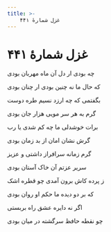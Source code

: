 ```yaml
---
title: >-
    غزل شمارهٔ ۴۴۱
---
```

# غزل شمارهٔ ۴۴۱

<div class="b" id="bn1"><div class="m1"><p>چه بودی ار دل آن ماه مهربان بودی</p></div>
<div class="m2"><p>که حال ما نه چنین بودی ار چنان بودی</p></div></div>
<div class="b" id="bn2"><div class="m1"><p>بگفتمی که چه ارزد نسیم طره دوست</p></div>
<div class="m2"><p>گرم به هر سر مویی هزار جان بودی</p></div></div>
<div class="b" id="bn3"><div class="m1"><p>برات خوشدلی ما چه کم شدی یا رب</p></div>
<div class="m2"><p>گرش نشان امان از بد زمان بودی</p></div></div>
<div class="b" id="bn4"><div class="m1"><p>گرم زمانه سرافراز داشتی و عزیز</p></div>
<div class="m2"><p>سریر عزتم آن خاک آستان بودی</p></div></div>
<div class="b" id="bn5"><div class="m1"><p>ز پرده کاش برون آمدی چو قطره اشک</p></div>
<div class="m2"><p>که بر دو دیده ما حکم او روان بودی</p></div></div>
<div class="b" id="bn6"><div class="m1"><p>اگر نه دایره عشق راه بربستی</p></div>
<div class="m2"><p>چو نقطه حافظ سرگشته در میان بودی</p></div></div>